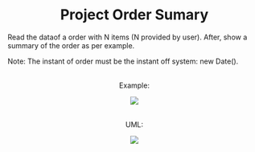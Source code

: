 
<h1 align="center"> Project Order Sumary </h1>

<p> Read the dataof a order with N items (N provided by user). After, show a summary of the order as per example. </p> 
 
 <p>Note: The instant of order must be the instant off system: new Date().
 <br>
 <br>

<p align="center"> Example: </p>
<div align="center">
<img src="https://user-images.githubusercontent.com/67349235/163236299-1f936c47-9d65-47e4-8b9d-2763c4828fee.png"/>
</div
<br>
<br>
  
<p align="center"> UML: </p>
<div align="center">
<img src="https://user-images.githubusercontent.com/67349235/163234053-41170937-2686-4a81-bf75-b55c11df12fc.png"/>
</div
